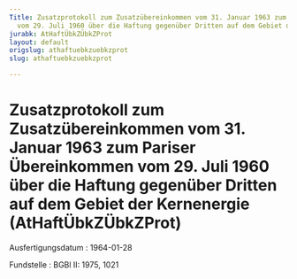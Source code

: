 ```yaml
---
Title: Zusatzprotokoll zum Zusatzübereinkommen vom 31. Januar 1963 zum Pariser Übereinkommen
  vom 29. Juli 1960 über die Haftung gegenüber Dritten auf dem Gebiet der Kernenergie
jurabk: AtHaftÜbkZÜbkZProt
layout: default
origslug: athaftuebkzuebkzprot
slug: athaftuebkzuebkzprot

---
```


# Zusatzprotokoll zum Zusatzübereinkommen vom 31. Januar 1963 zum Pariser Übereinkommen vom 29. Juli 1960 über die Haftung gegenüber Dritten auf dem Gebiet der Kernenergie (AtHaftÜbkZÜbkZProt)

Ausfertigungsdatum
:   1964-01-28

Fundstelle
:   BGBl II: 1975, 1021

